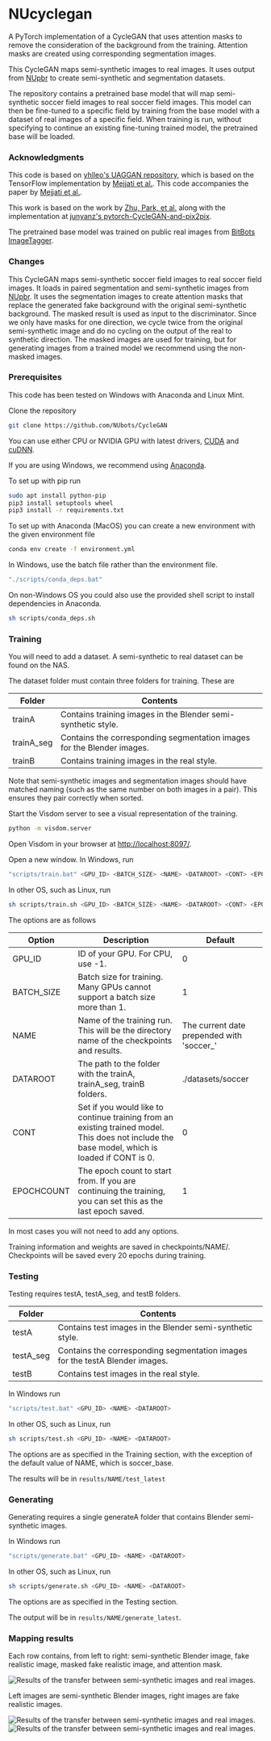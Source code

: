 # NUcyclegan

A PyTorch implementation of a CycleGAN that uses attention masks to remove the consideration of the background from the training. Attention masks are created using corresponding segmentation images.

This CycleGAN maps semi-synthetic images to real images. It uses output from [NUpbr](https://github.com/NUbots/NUpbr) to create semi-synthetic and segmentation datasets.

The repository contains a pretrained base model that will map semi-synthetic soccer field images to real soccer field images. This model can then be fine-tuned to a specific field by training from the base model with a dataset of real images of a specific field. When training is run, without specifying to continue an existing fine-tuning trained model, the pretrained base will be loaded.

### Acknowledgments

This code is based on [yhlleo's UAGGAN repository](https://github.com/yhlleo/uaggan), which is based on the TensorFlow implementation by [Mejjati et al.](https://github.com/AlamiMejjati/Unsupervised-Attention-guided-Image-to-Image-Translation). This code accompanies the paper by [Mejjati et al.](https://arxiv.org/pdf/1806.02311.pdf).

This work is based on the work by [Zhu, Park, et al.](https://arxiv.org/pdf/1703.10593.pdf) along with the implementation at [junyanz's pytorch-CycleGAN-and-pix2pix](https://github.com/junyanz/pytorch-CycleGAN-and-pix2pix).

The pretrained base model was trained on public real images from [BitBots ImageTagger](https://github.com/bit-bots/imagetagger).

### Changes

This CycleGAN maps semi-synthetic soccer field images to real soccer field images. It loads in paired segmentation and semi-synthetic images from [NUpbr](https://github.com/NUbots/NUpbr). It uses the segmentation images to create attention masks that replace the generated fake background with the original semi-synthetic background. The masked result is used as input to the discriminator. Since we only have masks for one direction, we cycle twice from the original semi-synthetic image and do no cycling on the output of the real to synthetic direction. The masked images are used for training, but for generating images from a trained model we recommend using the non-masked images.

### Prerequisites

This code has been tested on Windows with Anaconda and Linux Mint.

Clone the repository

```sh
git clone https://github.com/NUbots/CycleGAN
```

You can use either CPU or NVIDIA GPU with latest drivers, [CUDA](https://developer.nvidia.com/cuda-downloads) and [cuDNN](https://developer.nvidia.com/cudnn).

If you are using Windows, we recommend using [Anaconda](https://docs.anaconda.com/anaconda/install/windows/).

To set up with pip run

```sh
sudo apt install python-pip
pip3 install setuptools wheel
pip3 install -r requirements.txt
```

To set up with Anaconda (MacOS) you can create a new environment with the given environment file

```sh
conda env create -f environment.yml
```

In Windows, use the batch file rather than the environment file.

```sh
"./scripts/conda_deps.bat"
```

On non-Windows OS you could also use the provided shell script to install dependencies in Anaconda.

```sh
sh scripts/conda_deps.sh
```

### Training

You will need to add a dataset. A semi-synthetic to real dataset can be found on the NAS.

The dataset folder must contain three folders for training. These are

| Folder     | Contents                                                               |
| ---------- | ---------------------------------------------------------------------- |
| trainA     | Contains training images in the Blender semi-synthetic style.          |
| trainA_seg | Contains the corresponding segmentation images for the Blender images. |
| trainB     | Contains training images in the real style.                            |

Note that semi-synthetic images and segmentation images should have matched naming (such as the same number on both images in a pair). This ensures they pair correctly when sorted.

Start the Visdom server to see a visual representation of the training.

```sh
python -m visdom.server
```

Open Visdom in your browser at [http://localhost:8097/](http://localhost:8097/).

Open a new window. In Windows, run

```sh
"scripts/train.bat" <GPU_ID> <BATCH_SIZE> <NAME> <DATAROOT> <CONT> <EPOCHCOUNT>
```

In other OS, such as Linux, run

```sh
sh scripts/train.sh <GPU_ID> <BATCH_SIZE> <NAME> <DATAROOT> <CONT> <EPOCHCOUNT>
```

The options are as follows

| Option     | Description                                                                                                                                    | Default                                    |
| ---------- | ---------------------------------------------------------------------------------------------------------------------------------------------- | ------------------------------------------ |
| GPU_ID     | ID of your GPU. For CPU, use -1.                                                                                                               | 0                                          |
| BATCH_SIZE | Batch size for training. Many GPUs cannot support a batch size more than 1.                                                                    | 1                                          |
| NAME       | Name of the training run. This will be the directory name of the checkpoints and results.                                                      | The current date prepended with 'soccer\_' |
| DATAROOT   | The path to the folder with the trainA, trainA_seg, trainB folders.                                                                            | ./datasets/soccer                          |
| CONT       | Set if you would like to continue training from an existing trained model. This does not include the base model, which is loaded if CONT is 0. | 0                                          |
| EPOCHCOUNT | The epoch count to start from. If you are continuing the training, you can set this as the last epoch saved.                                   | 1                                          |

In most cases you will not need to add any options.

Training information and weights are saved in checkpoints/NAME/. Checkpoints will be saved every 20 epochs during training.

### Testing

Testing requires testA, testA_seg, and testB folders.

| Folder    | Contents                                                                     |
| --------- | ---------------------------------------------------------------------------- |
| testA     | Contains test images in the Blender semi-synthetic style.                    |
| testA_seg | Contains the corresponding segmentation images for the testA Blender images. |
| testB     | Contains test images in the real style.                                      |

In Windows run

```sh
"scripts/test.bat" <GPU_ID> <NAME> <DATAROOT>
```

In other OS, such as Linux, run

```sh
sh scripts/test.sh <GPU_ID> <NAME> <DATAROOT>
```

The options are as specified in the Training section, with the exception of the default value of NAME, which is soccer_base.

The results will be in `results/NAME/test_latest`

### Generating

Generating requires a single generateA folder that contains Blender semi-synthetic images.

In Windows run

```sh
"scripts/generate.bat" <GPU_ID> <NAME> <DATAROOT>
```

In other OS, such as Linux, run

```sh
sh scripts/generate.sh <GPU_ID> <NAME> <DATAROOT>
```

The options are as specified in the Testing section.

The output will be in `results/NAME/generate_latest`.

### Mapping results

Each row contains, from left to right: semi-synthetic Blender image, fake realistic image, masked fake realistic image, and attention mask.

![Results of the transfer between semi-synthetic images and real images.](docs/base_results.png "Each row contains a semi-synthetic image, fake realistic image, masked fake realistic image, and attention mask.")

Left images are semi-synthetic Blender images, right images are fake realistic images.

![Results of the transfer between semi-synthetic images and real images.](docs/batch4results.png "Left images are semi-synthetic Blender images, right images are fake realistic images.")
![Results of the transfer between semi-synthetic images and real images.](docs/batch4results2.png "Left images are semi-synthetic Blender images, right images are fake realistic images.")
